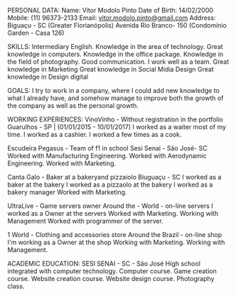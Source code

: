 PERSONAL DATA:
Name: Vitor Modolo Pinto
Date of Birth: 14/02/2000
Mobile: (11) 96373-2133
Email: vitor.modolo.pinto@gmail.com
Address: Biguaçu - SC (Greater Florianópolis) Avenida Rio Branco- 150 (Condomínio Garden - Casa 126)

SKILLS:
Intermediary English.
Knowledge in the area of technology.
Great knowledge in computers.
Knowledge in the office package.
Knowledge in the field of photography.
Good communication.
I work well as a team.
Great knowledge in Marketing
Great knowledge in Social Midia Design
Great knowledge in Design digital

GOALS:
I try to work in a company, where I could add new knowledge to what I already have, and somehow manage to improve both the growth of the company as well as the personal growth.

WORKING EXPERIENCES:
VinoVinho - Without registration in the portfolio
Guarulhos - SP | (01/01/2015 - 10/01/2017)
I worked as a waiter most of my time.
I worked as a cashier.
I worked a few times as a cook.

Escudeira Pegasus - Team of f1 in school 
Sesi Senai - São José- SC 
Worked with Manufacturing Engineering.
Worked with Aerodynamic Engineering.
Worked with Marketing.

Canta Galo - Baker at a bakeryand pizzaiolo
Biuguaçu - SC
I worked as a baker at the bakery
I worked as a pizzaolo at the bakery
I worked as a bakery manager
Worked with Marketing.

UltraLive - Game servers owner
Around the - World - on-line servers
I worked as a Owner at the servers
Worked with Marketing.
Working with Management
Worked with programmer of the server.

1 World - Clothing and accessories store
Around the Brazil - on-line shop
I'm working as a Owner at the shop
Working with Marketing.
Working with Management.

ACADEMIC EDUCATION:
SESI SENAI - SC - São José 
High school integrated with computer technology.
Computer course.
Game creation course.
Website creation course.
Website design course.
Photography class.
